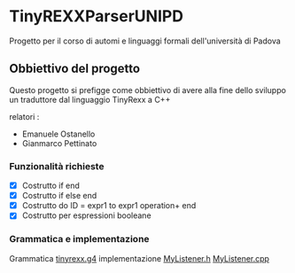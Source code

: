# TinyREXXParserUNIPD
Progetto per il corso di automi e linguaggi formali dell'università di Padova

## Obbiettivo del progetto
Questo progetto si prefigge come obbiettivo di avere alla fine dello sviluppo un traduttore dal linguaggio TinyRexx a C++

relatori :
 - Emanuele Ostanello
 - Gianmarco Pettinato

### Funzionalità richieste
- [x] Costrutto if end
- [x] Costrutto if else end
- [x] Costrutto do ID = expr1 to expr1 operation+ end
- [x] Costrutto per espressioni booleane

### Grammatica e implementazione

Grammatica [tinyrexx.g4](completed/tinyrexx.g4)
implementazione [MyListener.h](completed/MyListener.h)
[MyListener.cpp](completed/MyListener.cpp)
